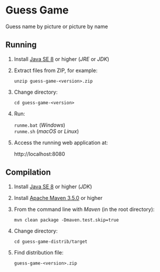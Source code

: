 # Guess Game

Guess name by picture or picture by name 

## Running

1. Install [Java SE 8](http://www.oracle.com/technetwork/java/javase/downloads/index.html) or higher (*JRE* or *JDK*) 

1. Extract files from ZIP, for example:

    `unzip guess-game-<version>.zip`
    
1. Change directory:

    `cd guess-game-<version>`

1. Run:

    `runme.bat` (*Windows*)  
    `runme.sh` (*macOS* or *Linux*)

1. Access the running web application at:

    http://localhost:8080

## Compilation

1. Install [Java SE 8](http://www.oracle.com/technetwork/java/javase/downloads/index.html) or higher (*JDK*) 

1. Install [Apache Maven 3.5.0](https://maven.apache.org/download.cgi) or higher 

1. From the command line with *Maven* (in the root directory):

    `mvn clean package -Dmaven.test.skip=true`
    
1. Change directory:

    `cd guess-game-distrib/target`

1. Find distribution file:

    `guess-game-<version>.zip`
